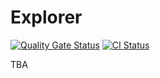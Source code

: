 # Explorer
[![Quality Gate Status](https://sonarcloud.io/api/project_badges/measure?project=wendyliga_Explorer&metric=alert_status)](https://sonarcloud.io/dashboard?id=wendyliga_Explorer)
[![CI Status](https://github.com/wendyliga/Explorer/workflows/swift/badge.svg)](https://github.com/wendyliga/Explorer/actions)

TBA
